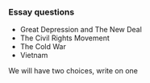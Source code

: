 ### Essay questions
+ Great Depression and The New Deal
+ The Civil Rights Movement
+ The Cold War
+ Vietnam

We will have two choices, write on one
